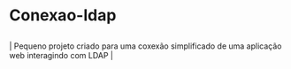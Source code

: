 # Conexao-ldap

## 

| Pequeno projeto criado para uma coxexão simplificado de uma aplicação web interagindo com LDAP |


